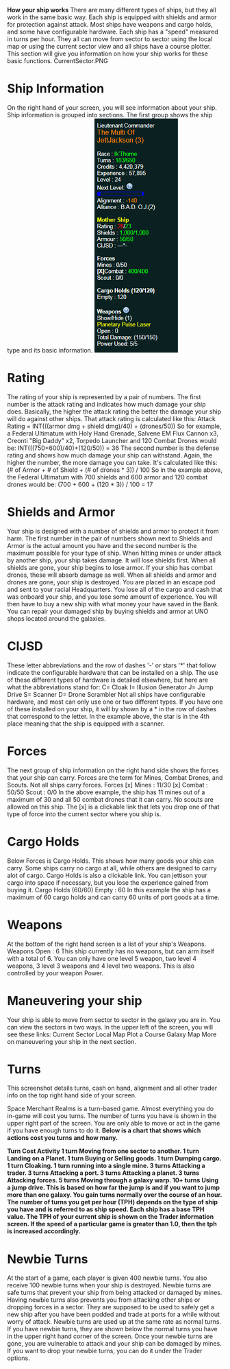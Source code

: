 <!-- TITLE: How Your Ship Works -->
<!-- SUBTITLE: A quick summary of How Your Ship Works -->


**How your ship works**
There are many different types of ships, but they all work in the same basic way. Each ship is equipped with shields and armor for protection against attack. Most ships have weapons and cargo holds, and some have configurable hardware. Each ship has a "speed" measured in turns per hour. They all can move from sector to sector using the local map or using the current sector view and all ships have a course plotter. This section will give you information on how your ship works for these basic functions.
CurrentSector.PNG

# **Ship Information**
On the right hand of your screen, you will see information about your ship. Ship information is grouped into sections. The first group shows the ship type and its basic information.
![Ship](/uploads/ship.png "Ship")

# **Rating**
The rating of your ship is represented by a pair of numbers. The first number is the attack rating and indicates how much damage your ship does. Basically, the higher the attack rating the better the damage your ship will do against other ships. That attack rating is calculated like this:
Attack Rating = INT(((armor dmg + shield dmg)/40) + (drones/50))
So for example, a Federal Ultimatum with Holy Hand Grenade, Salvene EM Flux Cannon x3, Creonti "Big Daddy" x2, Torpedo Launcher and 120 Combat Drones would be: INT(((750+600)/40)+(120/50)) = 36
The second number is the defense rating and shows how much damage your ship can withstand. Again, the higher the number, the more damage you can take. It's calculated like this:
(# of Armor + # of Shield + (# of drones * 3)) / 100
So in the example above, the Federal Ultimatum with 700 shields and 600 armor and 120 combat drones would be: (700 + 600 + (120 * 3)) / 100 = 17

# **Shields and Armor**

Your ship is designed with a number of shields and armor to protect it from harm. The first number in the pair of numbers shown next to Shields and Armor is the actual amount you have and the second number is the maximum possible for your type of ship. When hitting mines or under attack by another ship, your ship takes damage. It will lose shields first. When all shields are gone, your ship begins to lose armor. If your ship has combat drones, these will absorb damage as well. When all shields and armor and drones are gone, your ship is destroyed. You are placed in an escape pod and sent to your racial Headquarters. You lose all of the cargo and cash that was onboard your ship, and you lose some amount of experience. You will then have to buy a new ship with what money your have saved in the Bank.
You can repair your damaged ship by buying shields and armor at UNO shops located around the galaxies.

# **CIJSD**

These letter abbreviations and the row of dashes '-' or stars '*' that follow indicate the configurable hardware that can be installed on a ship. The use of these different types of hardware is detailed elsewhere, but here are what the abbreviations stand for:
C= Cloak I= Illusion Generator J= Jump Drive S= Scanner D= Drone Scrambler
Not all ships have configurable hardware, and most can only use one or two different types. If you have one of these installed on your ship, it will by shown by a * in the row of dashes that correspond to the letter. In the example above, the star is in the 4th place meaning that the ship is equipped with a scanner.

# **Forces**

The next group of ship information on the right hand side shows the forces that your ship can carry. Forces are the term for Mines, Combat Drones, and Scouts. Not all ships carry forces.
Forces [x] Mines : 11/30 [x] Combat : 50/50 Scout : 0/0
In the above example, the ship has 11 mines out of a maximum of 30 and all 50 combat drones that it can carry. No scouts are allowed on this ship. The [x] is a clickable link that lets you drop one of that type of force into the current sector where you ship is.

# **Cargo Holds**

Below Forces is Cargo Holds. This shows how many goods your ship can carry. Some ships carry no cargo at all, while others are designed to carry alot of cargo. Cargo Holds is also a clickable link. You can jettison your cargo into space if necessary, but you lose the experience gained from buying it.
Cargo Holds (60/60) Empty : 60
In this example the ship has a maximum of 60 cargo holds and can carry 60 units of port goods at a time.

# **Weapons**
At the bottom of the right hand screen is a list of your ship's Weapons. Weapons Open : 6 This ship currently has no weapons, but can arm itself with a total of 6.
You can only have one level 5 weapon, two level 4 weapons, 3 level 3 weapons and 4 level two weapons. This is also controlled by your weapon Power.

# **Maneuvering your ship**

Your ship is able to move from sector to sector in the galaxy you are in. You can view the sectors in two ways. In the upper left of the screen, you will see these links:
Current Sector
Local Map
Plot a Course
Galaxy Map
More on maneuvering your ship in the next section.

# **Turns**

This screenshot details turns, cash on hand, alignment and all other trader info on the top right hand side of your screen.

Space Merchant Realms is a turn-based game. Almost everything you do in-game will cost you turns. The number of turns you have is shown in the upper right part of the screen. You are only able to move or act in the game if you have enough turns to do it. **Below is a chart that shows which actions cost you turns and how many.**

**Turn Cost Activity 1 turn Moving from one sector to another. 1 turn Landing on a Planet. 1 turn Buying or Selling goods. 1 turn Dumping cargo. 1 turn Cloaking. 1 turn running into a single mine. 3 turns Attacking a trader. 3 turns Attacking a port. 3 turns Attacking a planet. 3 turns Attacking forces. 5 turns Moving through a galaxy warp. 10+ turns Using a jump drive. This is based on how far the jump is and if you want to jump more than one galaxy.
You gain turns normally over the course of an hour. The number of turns you get per hour (TPH) depends on the type of ship you have and is referred to as ship speed. Each ship has a base TPH value. The TPH of your current ship is shown on the Trader information screen. If the speed of a particular game is greater than 1.0, then the tph is increased accordingly.**

# **Newbie Turns**
At the start of a game, each player is given 400 newbie turns. You also receive 100 newbie turns when your ship is destroyed. Newbie turns are safe turns that prevent your ship from being attacked or damaged by mines. Having newbie turns also prevents you from attacking other ships or dropping forces in a sector. They are supposed to be used to safely get a new ship after you have been podded and trade at ports for a while without worry of attack. Newbie turns are used up at the same rate as normal turns. If you have newbie turns, they are shown below the normal turns you have in the upper right hand corner of the screen. Once your newbie turns are gone, you are vulnerable to attack and your ship can be damaged by mines. If you want to drop your newbie turns, you can do it under the Trader options.